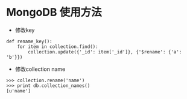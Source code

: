 # MongoDB 使用方法
* 修改key  
```
def rename_key():
    for item in collection.find():
        collection.update({'_id': item['_id']}, {'$rename': {'a': 'b'}})
```

* 修改collection name
```
>>> collection.rename('name')
>>> print db.collection_names()
[u'name']
```

